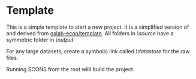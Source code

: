 # Template

This is a simple template to start a new project. It is a simplified version of and derived from [gslab-econ/template](https://github.com/gslab-econ/template). All folders in *\source* have a symmetric folder in *\output*

For any large datasets, create a symbolic link called *\datastore* for the raw files.

Running SCONS from the root willl build the project.
